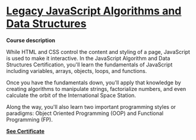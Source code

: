 # [Legacy JavaScript Algorithms and Data Structures](https://www.freecodecamp.org/learn/javascript-algorithms-and-data-structures/) 
 

**Course description**

While HTML and CSS control the content and styling of a page, JavaScript is used to make it interactive. In the JavaScript Algorithm and Data Structures Certification, you'll learn the fundamentals of JavaScript including variables, arrays, objects, loops, and functions.

Once you have the fundamentals down, you'll apply that knowledge by creating algorithms to manipulate strings, factorialize numbers, and even calculate the orbit of the International Space Station.

Along the way, you'll also learn two important programming styles or paradigms: Object Oriented Programming (OOP) and Functional Programming (FP).

[**See Certificate**](https://www.freecodecamp.org/certification/Pejir/javascript-algorithms-and-data-structures)
 

